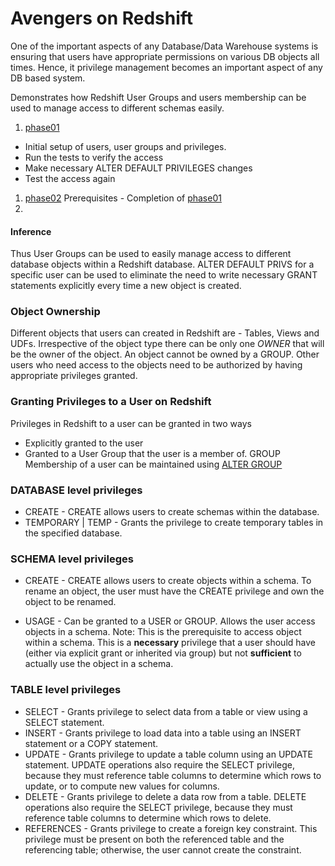 # Avengers on Redshift
One of the important aspects of any Database/Data Warehouse systems is ensuring that users have appropriate permissions on various DB objects all times.
Hence, it privilege management becomes an important aspect of any DB based system.

Demonstrates how Redshift User Groups and users membership can be used to manage access to different schemas easily.

1. [phase01](./phase01)
  - Initial setup of users, user groups and privileges.
  - Run the tests to verify the access
  - Make necessary ALTER DEFAULT PRIVILEGES changes
  - Test the access again

1. [phase02](./phase02)
    Prerequisites - Completion of [phase01](./phase01)
1.

#### Inference
Thus User Groups can be used to easily manage access to different database objects within a Redshift database.
ALTER DEFAULT PRIVS for a specific user can be used to eliminate the need to write necessary GRANT statements explicitly every time a new object is created.

### Object Ownership
Different objects that users can created in Redshift are - Tables, Views and UDFs. Irrespective of the object type there can be only one *OWNER* that will be the owner of the object.
An object cannot be owned by a GROUP.
Other users who need access to the objects need to be authorized by having appropriate privileges granted.

### Granting Privileges to a User on Redshift
Privileges in Redshift to a user can be granted in two ways
- Explicitly granted to the user
- Granted to a User Group that the user is a member of.
GROUP Membership of a user can be maintained using [ALTER GROUP](https://docs.aws.amazon.com/redshift/latest/dg/r_ALTER_GROUP.html)

### DATABASE level privileges
- CREATE - CREATE allows users to create schemas within the database.
- TEMPORARY | TEMP - Grants the privilege to create temporary tables in the specified database.

### SCHEMA level privileges
- CREATE - CREATE allows users to create objects within a schema. To rename an object, the user must have the CREATE privilege and own the object to be renamed.

- USAGE - Can be granted to a USER or GROUP. Allows the user access objects in a schema.
Note: This is the prerequisite to access object within a schema. This is a **necessary** privilege that a user should have (either via explicit grant or inherited via group) but not **sufficient** to actually use the object in a schema.

### TABLE level privileges
- SELECT - Grants privilege to select data from a table or view using a SELECT statement.
- INSERT - Grants privilege to load data into a table using an INSERT statement or a COPY statement.
- UPDATE - Grants privilege to update a table column using an UPDATE statement. UPDATE operations also require the SELECT privilege, because they must reference table columns to determine which rows to update, or to compute new values for columns.
- DELETE - Grants privilege to delete a data row from a table. DELETE operations also require the SELECT privilege, because they must reference table columns to determine which rows to delete.
- REFERENCES - Grants privilege to create a foreign key constraint. This privilege must be present on both the referenced table and the referencing table; otherwise, the user cannot create the constraint.
